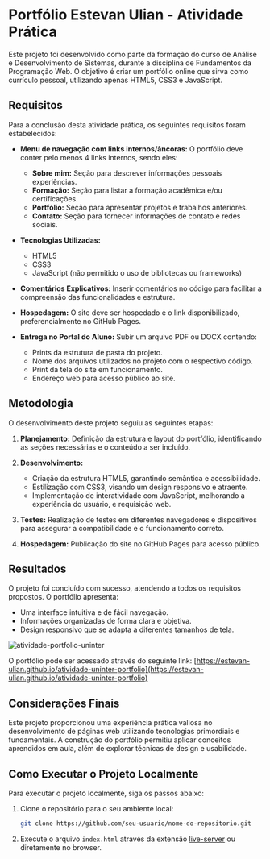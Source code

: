 # Portfólio Estevan Ulian - Atividade Prática

Este projeto foi desenvolvido como parte da formação do curso de Análise e Desenvolvimento de Sistemas, durante a disciplina de Fundamentos da Programação Web. O objetivo é criar um portfólio online que sirva como currículo pessoal, utilizando apenas HTML5, CSS3 e JavaScript.

## Requisitos

Para a conclusão desta atividade prática, os seguintes requisitos foram estabelecidos:

* **Menu de navegação com links internos/âncoras:** O portfólio deve conter pelo menos 4 links internos, sendo eles:
  * **Sobre mim:** Seção para descrever informações pessoais experiências.
  * **Formação:** Seção para listar a formação acadêmica e/ou certificações.
  * **Portfólio:** Seção para apresentar projetos e trabalhos anteriores.
  * **Contato:** Seção para fornecer informações de contato e redes sociais.

* **Tecnologias Utilizadas:** 
  * HTML5
  * CSS3
  * JavaScript (não permitido o uso de bibliotecas ou frameworks)

* **Comentários Explicativos:** Inserir comentários no código para facilitar a compreensão das funcionalidades e estrutura.

* **Hospedagem:** O site deve ser hospedado e o link disponibilizado, preferencialmente no GitHub Pages.

* **Entrega no Portal do Aluno:** Subir um arquivo PDF ou DOCX contendo:
  * Prints da estrutura de pasta do projeto.
  * Nome dos arquivos utilizados no projeto com o respectivo código.
  * Print da tela do site em funcionamento.
  * Endereço web para acesso público ao site.

## Metodologia

O desenvolvimento deste projeto seguiu as seguintes etapas:

1. **Planejamento:** Definição da estrutura e layout do portfólio, identificando as seções necessárias e o conteúdo a ser incluído.

2. **Desenvolvimento:**
   * Criação da estrutura HTML5, garantindo semântica e acessibilidade.
   * Estilização com CSS3, visando um design responsivo e atraente.
   * Implementação de interatividade com JavaScript, melhorando a experiência do usuário, e requisição web.

3. **Testes:** Realização de testes em diferentes navegadores e dispositivos para assegurar a compatibilidade e o funcionamento correto.

4. **Hospedagem:** Publicação do site no GitHub Pages para acesso público.

## Resultados

O projeto foi concluído com sucesso, atendendo a todos os requisitos propostos. O portfólio apresenta:

* Uma interface intuitiva e de fácil navegação.
* Informações organizadas de forma clara e objetiva.
* Design responsivo que se adapta a diferentes tamanhos de tela.

![atividade-portfolio-uninter](https://github.com/user-attachments/assets/1d143daf-bca0-4951-bea6-b2df29fb6404)

O portfólio pode ser acessado através do seguinte link: [https://estevan-ulian.github.io/atividade-uninter-portfolio](https://estevan-ulian.github.io/atividade-uninter-portfolio)

## Considerações Finais

Este projeto proporcionou uma experiência prática valiosa no desenvolvimento de páginas web utilizando tecnologias primordiais e fundamentais. A construção do portfólio permitiu aplicar conceitos aprendidos em aula, além de explorar técnicas de design e usabilidade.

## Como Executar o Projeto Localmente

Para executar o projeto localmente, siga os passos abaixo:

1. Clone o repositório para o seu ambiente local:
   ```bash
   git clone https://github.com/seu-usuario/nome-do-repositorio.git
2. Execute o arquivo `index.html` através da extensão [live-server](https://marketplace.visualstudio.com/items?itemName=ritwickdey.LiveServer) ou diretamente no browser.
